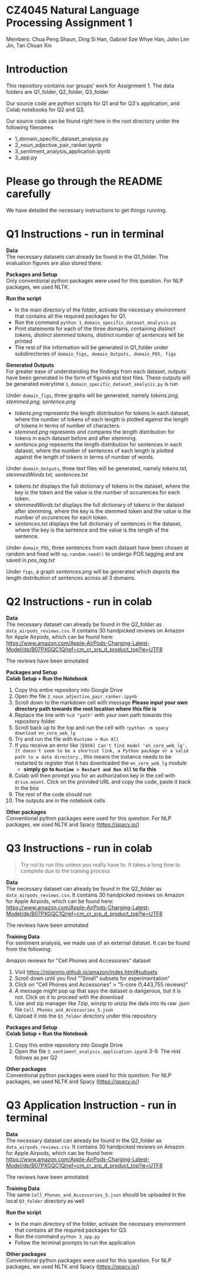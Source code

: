 # CZ4045 Natural Language Processing Assignment 1
Members: Chua Peng Shaun, Ding Si Han, Gabriel Sze Whye Han, John Lim Jin, Tan Chuan Xin

# Introduction
This repository contains our groups' work for Assignment 1. The data folders are Q1_folder, Q2_folder, Q3_folder

Our source code are python scripts for Q1 and for Q3's application, and Colab notebooks for Q2 and Q3.

Our source code can be found right here in the root directory under the following filenames
* 1_domain_specific_dataset_analysis.py
* 2_noun_adjective_pair_ranker.ipynb
* 3_sentiment_analysis_application.ipynb
* 3_app.py

# Please go through the README carefully
We have detailed the necessary instructions to get things running. 

# Q1 Instructions - run in terminal
<b>Data</b><br>
The necessary datasets can already be found in the Q1_folder. The evaluation figures are also stored there. 

<b>Packages and Setup</b><br>
Only conventional python packages were used for this question. For NLP packages, we used NLTK.

<b>Run the script</b><br>
* In the main directory of the folder, activate the necessary environment that contains all the required packages for Q1. 
* Run the command `python 1_domain_specific_dataset_analysis.py` 
* Print statements for each of the three domains, containing <i>distinct tokens, distinct stemmed tokens, distinct number of sentences</i> will be printed
* The rest of the information will be generated in Q1_folder under subdirectories of `domain_figs, domain_Outputs, domain_POS, figs`

<b>Generated Outputs</b><br>
For greater ease of understanding the findings from each dataset, outputs have been generated in the form of figures and text files. These outputs will be generated everytime `1_domain_specific_dataset_analysis.py` is run

Under `domain_figs`, three graphs will be generated, namely <i>tokens.png, stemmed.png, sentence.png</i> 
* <i>tokens.png</i> represents the length distribution for tokens in each dataset, where the number of tokens of each length is plotted against the length of tokens in terms of number of characters.
* <i>stemmed.png</i> represents and compares the length distribution for tokens in each dataset before and after stemming.
* <i>sentence.png</i> repesents the length distribution for sentences in each dataset, where the number of sentences of each length is plotted against the length of tokens in terms of number of words.

Under `domain_Outputs`, three text files will be generated, namely <i>tokens.txt, stemmedWords.txt, sentences.txt</i> 
* <i>tokens.txt</i> displays the full dictionary of tokens in the dataset, where the key is the token and the value is the number of occurences for each token.
* <i>stemmedWords.txt</i> displays the full dictionary of tokens in the dataset after stemming, where the key is the stemmed token and the value is the number of occurences for each token.
* <i>sentences.txt</i> displays the full dictionary of sentences in the dataset, where the key is the sentence and the value is the length of the sentence.

Under `domain_POS`, three sentences from each dataset have been chosen at random and fixed with `np.random.seed()` to undergo POS tagging and are saved in <i>pos_tag.txt</i>

Under `figs`, a graph <i>sentences.png</i> will be generated which depicts the length distribution of sentences across all 3 domains.

# Q2 Instructions - run in colab
<b>Data</b><br>
The necessary dataset can already be found in the Q2_folder as `data_airpods_reviews.csv`. It contains 30 handpicked reviews on Amazon for Apple Airpods, which can be found here: https://www.amazon.com/Apple-AirPods-Charging-Latest-Model/dp/B07PXGQC1Q/ref=cm_cr_srp_d_product_top?ie=UTF8

The reviews have been annotated 

<b>Packages and Setup</b><br>
<b>Colab Setup + Run the Notebook</b>
1. Copy this entire repository into Google Drive
2. Open the file `2_noun_adjective_pair_ranker.ipynb`
3. Scroll down to the markdown cell with message **Please input your own directory path towards the root location where this file is**
4. Replace the line with `%cd "path"` with your own path towards this repository folder 
5. Scroll back up to the top and run the cell with `!python -m spacy download en_core_web_lg`
6. Try and run the file with `Runtime > Run All`
7. If you receive an error like `[E050] Can't find model 'en_core_web_lg'. It doesn't seem to be a shortcut link, a Python package or a valid path to a data directory.`, this means the instance needs to be restarted to register that it has downloaded the `en_core_web_lg` module
    * <b>simply go to `Runtime > Restart and Run All` to fix this</b>
7. Colab will then prompt you for an authorization key in the cell with `drive.mount`. Click on the provided URL and copy the code, paste it back in the box
8. The rest of the code should run 
9. The outputs are in the notebook cells

<b>Other packages</b><br>
Conventional python packages were used for this question. For NLP packages, we used NLTK and Spacy (https://spacy.io/)



# Q3 Instructions - run in colab
> Try not to run this unless you really have to. It takes a long time to complete due to the training process

<b>Data</b><br>
The necessary dataset can already be found in the Q2_folder as `data_airpods_reviews.csv`. It contains 30 handpicked reviews on Amazon for Apple Airpods, which can be found here: https://www.amazon.com/Apple-AirPods-Charging-Latest-Model/dp/B07PXGQC1Q/ref=cm_cr_srp_d_product_top?ie=UTF8

The reviews have been annotated 

<b>Training Data</b><br>
For sentiment analysis, we made use of an external dataset. It can be found from the following:

Amazon reviews for "Cell Phones and Accessories" dataset
1. Visit https://nijianmo.github.io/amazon/index.html#subsets
2. Scroll down until you find ""Small" subsets for experimentation"
3. Click on "Cell Phones and Accessories"  >  "5-core (1,443,755 reviews)"
4. A message might pop up that says the dataset is dangerous, but it is not. Click on it to proceed with the download
5. Use and zip manager like 7zip, winzip to unzip the data into its raw .json file `Cell_Phones_and_Accessories_5.json`
6. Upload it into the `Q3_folder` directory under this repository


<b>Packages and Setup</b><br>
<b>Colab Setup + Run the Notebook</b>
1. Copy this entire repository into Google Drive
2. Open the file `3_sentiment_analysis_application.ipynb`
3-9. The rest follows as per Q2

<b>Other packages</b><br>
Conventional python packages were used for this question. For NLP packages, we used NLTK and Spacy (https://spacy.io/)




# Q3 Application Instruction - run in terminal
<b>Data</b><br>
The necessary dataset can already be found in the Q2_folder as `data_airpods_reviews.csv`. It contains 30 handpicked reviews on Amazon for Apple Airpods, which can be found here: https://www.amazon.com/Apple-AirPods-Charging-Latest-Model/dp/B07PXGQC1Q/ref=cm_cr_srp_d_product_top?ie=UTF8

The reviews have been annotated 

<b>Training Data</b><br>
The same `Cell_Phones_and_Accessories_5.json` should be uploaded in the local `Q3_folder` directory as well

<b>Run the script</b><br>
* In the main directory of the folder, activate the necessary environment that contains all the required packages for Q3. 
* Run the command `python 3_app.py` 
* Follow the terminal prompts to run the application 


<b>Other packages</b><br>
Conventional python packages were used for this question. For NLP packages, we used NLTK and Spacy (https://spacy.io/)
